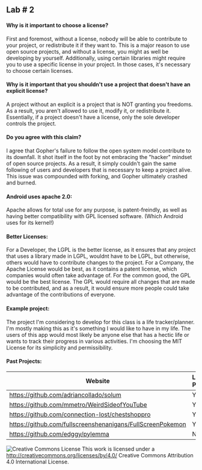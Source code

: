 ## Lab # 2

#### Why is it important to choose a license?
First and foremost, without a license, nobody will be able to contribute to your project, or redistribute it if they want to. This is a major reason to use open source projects, and without a license, you might as well be developing by yourself. Additionally, using certain libraries might require you to use a specific license in your project. In those cases, it's necessary to choose certain licenses. 

#### Why is it important that you shouldn't use a project that doesn't have an explicit license?
A project without an explicit is a project that is NOT granting you freedoms. As a result, you aren't allowed to use it, modify it, or redistribute it. Essentially, if a project doesn't have a license, only the sole developer controls the project.

#### Do you agree with this claim?
I agree that Gopher's failure to  follow the open system model contribute to its downfall. It shot itself in the foot by not embracing the "hacker" mindset of open source projects. As a result, it simply couldn't gain the same following of users and developers that  is necessary to keep a project alive. This issue was compounded with forking, and Gopher ultimately crashed and burned.

#### Android uses apache 2.0:
Apache allows for total use for any purpose, is patent-freindly, as well as having better compatibility with GPL licensed software. (Which Android uses for its kernel!)

#### Better Licenses:
For a Developer, the LGPL is the better license, as it ensures that any project that uses a library made in LGPL, wouldnt have to be LGPL, but otherwise, others would have to contribute changes to the project. For a Company, the Apache License would be best, as it contains a patent license, which companies would often take advantage of. For the common good, the GPL would be the best license. The GPL would require all changes that are made to be contributed, and as a result, it would ensure more people could take advantage of the contributions of everyone.

#### Example project:
The project I'm considering to develop for this class is a life tracker/planner. I'm mostly making this as it's something I would like to have in my life. The users of this app would most likely be anyone else that has a hectic life or wants to track their progress in various activities. I'm choosing the MIT License for its simplicity and permissibility.

#### Past Projects:
Website|License Present|License
---|---|---
https://github.com/adriancollado/solum|Yes|MIT
https://github.com/mmetro/WeirdSideofYouTube|Yes|MIT
https://github.com/connection-lost/chestshoppro|Yes|GPL
https://github.com/fullscreenshenanigans/FullScreenPokemon|Yes|Custom
https://github.com/edggy/pylemma|No|N/A



![Creative Commons License](https://i.creativecommons.org/l/by/4.0/88x31.png) This work is licensed under a http://creativecommons.org/licenses/by/4.0/ Creative Commons Attribution 4.0 International License.

